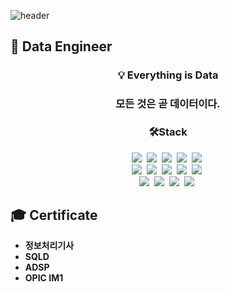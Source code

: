 ![header](https://capsule-render.vercel.app/api?type=waving&color=auto&height=300&section=header&text=Jongwon%20Choi&fontSize=90)

## 🔎 Data Engineer
<h3 align="center"> 💡 Everything is Data</h3>
<h3 align="center">모든 것은 곧 데이터이다.</h3>

<h3 align="center">🛠Stack</h3>

<p align="center">
  <img src="https://img.shields.io/badge/Java-ED8B00?style=flat-square&logo=openjdk&logoColor=white"/>&nbsp 
  <img src="https://img.shields.io/badge/Python-3766AB?style=flat-square&logo=Python&logoColor=white"/>&nbsp 
  <img src="https://img.shields.io/badge/C-A8B9CC?style=flat-square&logo=C&logoColor=white"/>&nbsp 
  <img src="https://img.shields.io/badge/Mysql-E6B91E?style=flat-square&logo=MySql&logoColor=white"/>&nbsp
  <img src="https://img.shields.io/badge/Oracle-F80000?style=flat-square&logo=Oracle&logoColor=white"/>&nbsp
  <br>
  <img src="https://img.shields.io/badge/jQuery-0769AD?style=flat-square&logo=jquery&logoColor=white"/>&nbsp
  <img src="https://img.shields.io/badge/Android-3DDC84?style=flat-square&logo=android&logoColor=white"/>&nbsp 
  <img src="https://img.shields.io/badge/Flutter-02569B?style=flat-square&logo=flutter&logoColor=white"/>&nbsp 
  <img src="https://img.shields.io/badge/Dart-0175C2?style=flat-square&logo=dart&logoColor=white"/>&nbsp
  <img src="https://img.shields.io/badge/HTML-239120?style=flat-square&logo=html5&logoColor=white"/>&nbsp
  <br>
  <img src="https://img.shields.io/badge/css-1572B6?style=flat-square&logo=css3&logoColor=white"/>&nbsp 
  <img src="https://img.shields.io/badge/Javascript-ffb13b?style=flat-square&logo=javascript&logoColor=white"/>&nbsp
  <img src="https://img.shields.io/badge/Bootstrap-563D7C?style=flat-square&logo=bootstrap&logoColor=white"/>&nbsp
  <img src="https://img.shields.io/badge/Apache Tomcat-F8DC75?style=flat-square&logo=Apache Tomcat&logoColor=white">&nbsp
</p>

## 🎓 Certificate
- **정보처리기사**
- **SQLD**
- **ADSP**
- **OPIC IM1**
  
